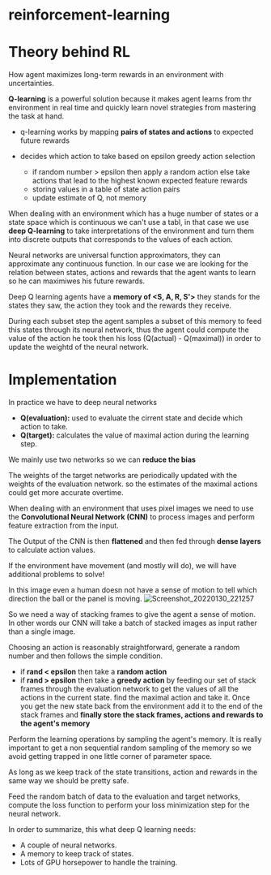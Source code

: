 # reinforcement-learning

# Theory behind RL

How agent maximizes long-term rewards in an environment with uncertainties.

**Q-learning** is a powerful solution because it makes agent learns from thr environment in real time and quickly learn novel strategies from mastering the task at hand.


*   q-learning works by mapping **pairs of states and actions** to expected future rewards

  *   decides which action to take based on epsilon greedy action selection
      *   if random number > epsilon then apply a random action else take actions that lead to the highest known expected feature rewards
      *   storing values in a table of state action pairs
      *   update estimate of Q, not memory

When dealing with an environment which has a huge number of states or a state space which is continuous we can't use a tabl, in that case we use **deep Q-learning** to take interpretations of the environment and turn them into discrete outputs that corresponds to the values of each action.

Neural networks are universal function approximators, they can approximate any continuous function. In our case we are looking for the relation between states, actions and rewards that the agent wants to learn so he can maximiwes his future rewards.

Deep Q learning agents have a **memory of <S, A, R, S'>** they stands for the states they saw, the action they took and the rewards they receive.

During each subset step the agent samples a subset of this memory to feed this states through its neural network, thus the agent could compute the value of the action he took then his loss (Q(actual) - Q(maximal)) in order to update the weightd of the neural network.

# Implementation
In practice we have to deep neural networks


*   **Q(evaluation):** used to evaluate the cirrent state and decide which action to take.
*   **Q(target):** calculates the value of maximal action during the learning step.

We mainly use two networks so we can **reduce the bias**

The weights of the target networks are periodically updated with the weights of the evaluation network. so the estimates of the maximal actions could get more accurate overtime.


When dealing with an environment that uses pixel images we need to use the **Convolutional Neural Network (CNN)** to process images and perform feature extraction from the input.

The Output of the CNN is then **flattened** and then fed through **dense layers** to calculate action values.

If the environment have movement (and mostly will do), we will have additional problems to solve!


In this image even a human doesn not have a sense of motion to tell which direction the ball or the panel is moving.
![Screenshot_20220130_221257](https://user-images.githubusercontent.com/50111205/151719871-7fa614b3-db24-49e8-9e12-ee420e772afb.png)


So we need a way of stacking frames to give the agent a sense of motion. In other words our CNN will take a batch of stacked images as input rather than a single image.

Choosing an action is reasonably straightforward, generate a random number and then follows the simple condition.
*   if **rand < epsilon** then take a **random action**
*   if **rand > epsilon** then take a **greedy action** by feeding our set of stack frames through the evaluation network to get the values of all the actions in the current state. find the maximal action and take it. Once you get the new state back from the environment add it to the end of the stack frames and **finally store the stack frames, actions and rewards to the agent's memory**

Perform the learning operations by sampling the agent's memory. It is really important to get a non sequential random sampling of the memory so we avoid getting trapped in one little corner of parameter space.

As long as we keep track of the state transitions, action and rewards in the same way we should be pretty safe.


Feed the random batch of data to the evaluation and target networks, compute the loss function to perform your loss minimization step for the neural network.


In order to summarize, this what deep Q learning needs:


*   A couple of neural networks.
*   A memory to keep track of states.
*   Lots of GPU horsepower to handle the training.
